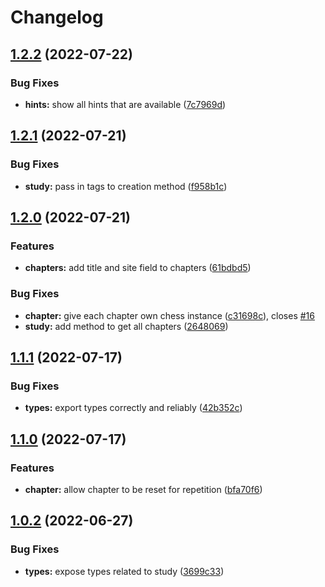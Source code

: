 # Changelog

## [1.2.2](https://github.com/JamesTeague/chess-moves/compare/v1.2.1...v1.2.2) (2022-07-22)


### Bug Fixes

* **hints:** show all hints that are available ([7c7969d](https://github.com/JamesTeague/chess-moves/commit/7c7969d0042f6eb627b36a9985fdfbeb3938ae93))

## [1.2.1](https://github.com/JamesTeague/chess-moves/compare/v1.2.0...v1.2.1) (2022-07-21)


### Bug Fixes

* **study:** pass in tags to creation method ([f958b1c](https://github.com/JamesTeague/chess-moves/commit/f958b1cdd8859278515426a37b5ed1dd57b1ab42))

## [1.2.0](https://github.com/JamesTeague/chess-moves/compare/v1.1.1...v1.2.0) (2022-07-21)


### Features

* **chapters:** add title and site field to chapters ([61bdbd5](https://github.com/JamesTeague/chess-moves/commit/61bdbd5ca2e7ad10910fd1fd2485cef9ccaeeea8))


### Bug Fixes

* **chapter:** give each chapter own chess instance ([c31698c](https://github.com/JamesTeague/chess-moves/commit/c31698c3017b06b74767319e29ed3a44c6c31df5)), closes [#16](https://github.com/JamesTeague/chess-moves/issues/16)
* **study:** add method to get all chapters ([2648069](https://github.com/JamesTeague/chess-moves/commit/2648069db23a4654df27381a59fa8602700452e3))

## [1.1.1](https://github.com/JamesTeague/chess-moves/compare/v1.1.0...v1.1.1) (2022-07-17)


### Bug Fixes

* **types:** export types correctly and reliably ([42b352c](https://github.com/JamesTeague/chess-moves/commit/42b352c4a6bc14cacf6b9cab8025d4b1b58c1715))

## [1.1.0](https://github.com/JamesTeague/chess-moves/compare/v1.0.2...v1.1.0) (2022-07-17)


### Features

* **chapter:** allow chapter to be reset for repetition ([bfa70f6](https://github.com/JamesTeague/chess-moves/commit/bfa70f6c2006733da67aacb52296d32acf2cd320))

## [1.0.2](https://github.com/JamesTeague/chess-moves/compare/v1.0.1...v1.0.2) (2022-06-27)


### Bug Fixes

* **types:** expose types related to study ([3699c33](https://github.com/JamesTeague/chess-moves/commit/3699c334548c0e999df871dbe1c629ef5c177c58))
